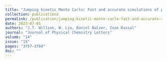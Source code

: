 ```yaml
---
title: "Jumping kinetic Monte Carlo: Fast and accurate simulations of partially delocalised charge transport in organic semiconductors"
collection: publications
permalink: /publication/jumping-kinetic-monte-carlo-fast-and-accurate-simulations-of-partially-delocalised-charge-transport-in-organic-semiconductors
date: 2023-07-01
authors: "J.T. Willson, W. Liu, Daniel Balzer, Ivan Kassal"
journal: "Journal of Physical Chemistry Letters"
volume: "14"
issue: "15"
pages: "3757–3764"
doi: ""
---
```


